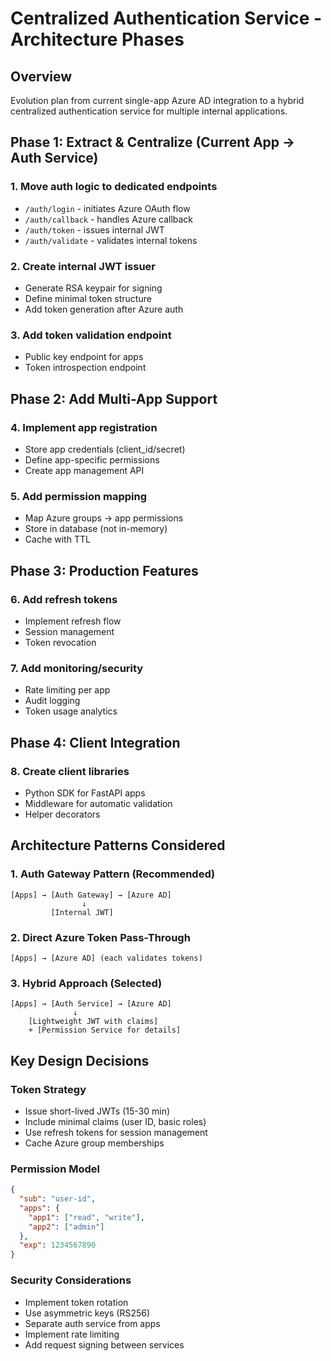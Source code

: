 # Centralized Authentication Service - Architecture Phases

## Overview
Evolution plan from current single-app Azure AD integration to a hybrid centralized authentication service for multiple internal applications.

## Phase 1: Extract & Centralize (Current App → Auth Service)

### 1. Move auth logic to dedicated endpoints
- `/auth/login` - initiates Azure OAuth flow
- `/auth/callback` - handles Azure callback
- `/auth/token` - issues internal JWT
- `/auth/validate` - validates internal tokens

### 2. Create internal JWT issuer
- Generate RSA keypair for signing
- Define minimal token structure
- Add token generation after Azure auth

### 3. Add token validation endpoint
- Public key endpoint for apps
- Token introspection endpoint

## Phase 2: Add Multi-App Support

### 4. Implement app registration
- Store app credentials (client_id/secret)
- Define app-specific permissions
- Create app management API

### 5. Add permission mapping
- Map Azure groups → app permissions
- Store in database (not in-memory)
- Cache with TTL

## Phase 3: Production Features

### 6. Add refresh tokens
- Implement refresh flow
- Session management
- Token revocation

### 7. Add monitoring/security
- Rate limiting per app
- Audit logging
- Token usage analytics

## Phase 4: Client Integration

### 8. Create client libraries
- Python SDK for FastAPI apps
- Middleware for automatic validation
- Helper decorators

## Architecture Patterns Considered

### 1. Auth Gateway Pattern (Recommended)
```
[Apps] → [Auth Gateway] → [Azure AD]
                ↓
         [Internal JWT]
```

### 2. Direct Azure Token Pass-Through
```
[Apps] → [Azure AD] (each validates tokens)
```

### 3. Hybrid Approach (Selected)
```
[Apps] → [Auth Service] → [Azure AD]
              ↓
    [Lightweight JWT with claims]
    + [Permission Service for details]
```

## Key Design Decisions

### Token Strategy
- Issue short-lived JWTs (15-30 min)
- Include minimal claims (user ID, basic roles)
- Use refresh tokens for session management
- Cache Azure group memberships

### Permission Model
```json
{
  "sub": "user-id",
  "apps": {
    "app1": ["read", "write"],
    "app2": ["admin"]
  },
  "exp": 1234567890
}
```

### Security Considerations
- Implement token rotation
- Use asymmetric keys (RS256)
- Separate auth service from apps
- Implement rate limiting
- Add request signing between services